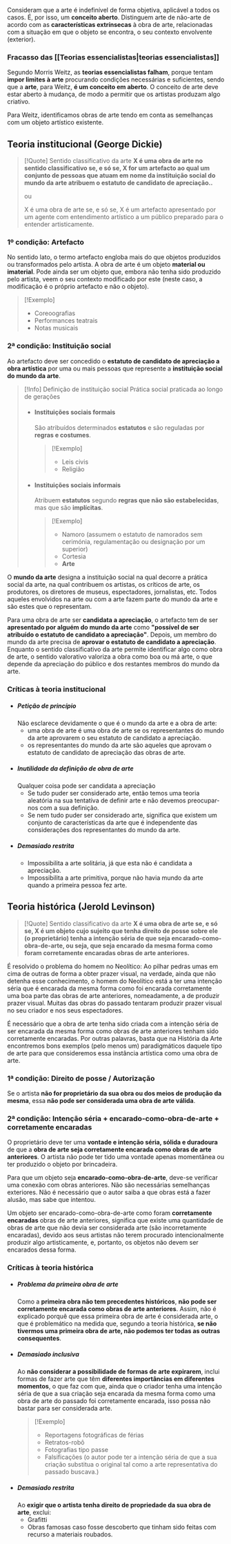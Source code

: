 Consideram que a arte é indefinível de forma objetiva, aplicável a todos os casos. É, por isso, um **conceito aberto**.
Distinguem arte de não-arte de acordo com as **características extrínsecas** à obra de arte, relacionadas com a situação em que o objeto se encontra, o seu contexto envolvente (exterior).
### Fracasso das [[Teorias essencialistas|teorias essencialistas]]
Segundo Morris Weitz, as **teorias essencialistas falham**, porque tentam **impor limites à arte** procurando condições necessárias e suficientes, sendo que a **arte**, para Weitz, **é um conceito em aberto**. O conceito de arte deve estar aberto à mudança, de modo a permitir que os artistas produzam algo criativo.

Para Weitz, identificamos obras de arte tendo em conta as semelhanças com um objeto artístico existente.
## Teoria institucional (George Dickie)
> [!Quote] Sentido classificativo da arte
> **X é uma obra de arte no sentido classificativo se, e só se, X for um artefacto ao qual um conjunto de pessoas que atuam em nome da instituição social do mundo da arte atribuem o estatuto de candidato de apreciação..**
> 
> ou
> 
> X é uma obra de arte se, e só se, X é um artefacto apresentado por um agente com entendimento artístico a um público preparado para o entender artisticamente.

### 1º condição: Artefacto
No sentido lato, o termo artefacto engloba mais do que objetos produzidos ou transformados pelo artista.
A obra de arte é um objeto **material ou imaterial**.
Pode ainda ser um objeto que, embora não tenha sido produzido pelo artista, veem o seu contexto modificado por este (neste caso, a modificação é o próprio artefacto e não o objeto).

>[!Exemplo]
>- Coreoografias
>- Performances teatrais
>- Notas musicais
### 2ª condição: Instituição social
Ao artefacto deve ser concedido o **estatuto de candidato de apreciação a obra artística** por uma ou mais pessoas que represente a **instituição social do mundo da arte**.

>[!Info] Definição de instituição social
>Prática social praticada ao longo de gerações
>- #### Instituições sociais formais
>	São atribuídos determinados **estatutos** e são reguladas por **regras e costumes**.
>	>[!Exemplo]
>	>- Leis civis
>	>- Religião
>- #### Instituições sociais informais
>	Atribuem **estatutos** segundo **regras que não são estabelecidas**, mas que são **implícitas**.
>	>[!Exemplo]
>	>- Namoro (assumem o estatuto de namorados sem cerimónia, regulamentação ou designação por um superior)
>	>- Cortesia
>	>- **Arte**

O **mundo da arte** designa a instituição social na qual decorre a prática social da arte, na qual contribuem os artistas, os críticos de arte, os produtores, os diretores de museus, espectadores, jornalistas, etc. Todos aqueles envolvidos na arte ou com a arte fazem parte do mundo da arte e são estes que o representam.

Para uma obra de arte ser **candidata a apreciação**, o artefacto tem de ser **apresentado por alguém do mundo da arte** como **"possível de ser atribuído o estatuto de candidato a apreciação"**. Depois, um membro do mundo da arte precisa de **aprovar o estatuto de candidato a apreciação**.
Enquanto o sentido classificativo da arte permite identificar algo como obra de arte, o sentido valorativo valoriza a obra como boa ou má arte, o que depende da apreciação do público e dos restantes membros do mundo da arte.
### Críticas à teoria institucional
- ##### Petição de princípio
	Não esclarece devidamente o que é o mundo da arte e a obra de arte:
	- uma obra de arte é uma obra de arte se os representantes do mundo da arte aprovarem o seu estatuto de candidato a apreciação.
	- os representantes do mundo da arte são aqueles que aprovam o estatuto de candidato de apreciação das obras de arte.
- ##### Inutilidade da definição de obra de arte
	Qualquer coisa pode ser candidata a apreciação
	- Se tudo puder ser considerado arte, então temos uma teoria aleatória na sua tentativa de definir arte e não devemos preocupar-nos com a sua definição.
	- Se nem tudo puder ser considerado arte, significa que existem um conjunto de características da arte que é independente das considerações dos representantes do mundo da arte.
- ##### Demasiado restrita
	- Impossibilita a arte solitária, já que esta não é candidata a apreciação.
	- Impossibilita a arte primitiva, porque não havia mundo da arte quando a primeira pessoa fez arte.
## Teoria histórica (Jerold Levinson)
> [!Quote] Sentido classificativo da arte
> **X é uma obra de arte se, e só se, X é um objeto cujo sujeito que tenha direito de posse sobre ele (o proprietário) tenha a intenção séria de que seja encarado-como-obra-de-arte, ou seja, que seja encarado da mesma forma como foram corretamente encaradas obras de arte anteriores.**

É resolvido o problema do homem no Neolítico: Ao pilhar pedras umas em cima de outras de forma a obter prazer visual, na verdade, ainda que não detenha esse conhecimento, o homem do Neolítico está a ter uma intenção séria que é encarada da mesma forma como foi encarada corretamente uma boa parte das obras de arte anteriores, nomeadamente, a de produzir prazer visual. Muitas das obras do passado tentaram produzir prazer visual no seu criador e nos seus espectadores.

É necessário que a obra de arte tenha sido criada com a intenção séria de ser encarada da mesma forma como obras de arte anteriores tenham sido corretamente encaradas. Por outras palavras, basta que na História da Arte encontremos bons exemplos (pelo menos um) paradigmáticos daquele tipo de arte para que consideremos essa instância artística como uma obra de arte.
### 1ª condição: Direito de posse / Autorização
Se o artista **não for proprietário da sua obra ou dos meios de produção da mesma**, essa **não pode ser considerada uma obra de arte válida**.
### 2ª condição: Intenção séria + encarado-como-obra-de-arte + corretamente encaradas
O proprietário deve ter uma **vontade e intenção séria, sólida e duradoura** de que a **obra de arte seja corretamente encarada como obras de arte anteriores**. O artista não pode ter tido uma vontade apenas momentânea ou ter produzido o objeto por brincadeira.

Para que um objeto seja **encarado-como-obra-de-arte**, deve-se verificar uma conexão com obras anteriores. Não são necessárias semelhanças exteriores.
Não é necessário que o autor saiba a que obras está a fazer alusão, mas sabe que intentou.

Um objeto ser encarado-como-obra-de-arte como foram **corretamente encaradas** obras de arte anteriores, significa que existe uma quantidade de obras de arte que não devia ser considerada arte (são incorretamente encaradas), devido aos seus artistas não terem procurado intencionalmente produzir algo artisticamente, e, portanto, os objetos não devem ser encarados dessa forma.
### Críticas à teoria histórica
- ##### Problema da primeira obra de arte
	Como a **primeira obra não tem precedentes históricos**, **não pode ser corretamente encarada como obras de arte anteriores**.
	Assim, não é explicado porquê que essa primeira obra de arte é considerada arte, o que é problemático na medida que, segundo a teoria histórica, **se não tivermos uma primeira obra de arte, não podemos ter todas as outras consequentes**.
- ##### Demasiado inclusiva
	Ao **não considerar a possibilidade de formas de arte expirarem**, inclui formas de fazer arte que têm **diferentes importâncias em diferentes momentos**, o que faz com que, ainda que o criador tenha uma intenção séria de que a sua criação seja encarada da mesma forma como uma obra de arte do passado foi corretamente encarada, isso possa não bastar para ser considerada arte.
	>[!Exemplo]
	>- Reportagens fotográficas de férias
	>- Retratos-robô
	>- Fotografias tipo passe
	>- Falsificações (o autor pode ter a intenção séria de que a sua criação substitua o original tal como a arte representativa do passado buscava.)
- ##### Demasiado restrita
	Ao **exigir que o artista tenha direito de propriedade da sua obra de arte**, exclui:
	- Grafitti
	- Obras famosas caso fosse descoberto que tinham sido feitas com recurso a materiais roubados. 